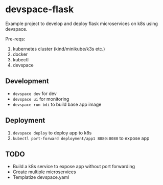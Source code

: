 # devspace-flask
Example project to develop and deploy flask microservices on k8s using devspace.

Pre-reqs: 
1. kubernetes cluster (kind/minikube/k3s etc.)
2. docker
3. kubectl
4. devspace


## Development
- `devspace dev` for dev
- `devspace ui` for monitoring
- `devspace run bdi` to build base app image


## Deployment
1. `devspace deploy` to deploy app to k8s
2. `kubectl port-forward deployment/app1 8080:8080` to expose app


## TODO
* Build a k8s service to expose app without port forwarding
* Create multiple microservices
* Templatize devspace.yaml
